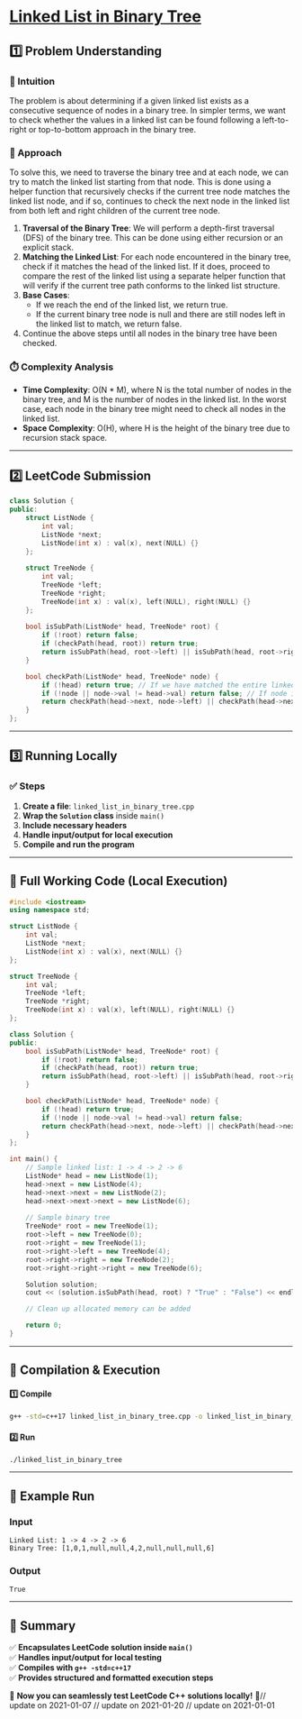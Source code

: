 # **[Linked List in Binary Tree](https://leetcode.com/problems/linked-list-in-binary-tree/description/)**  

## **1️⃣ Problem Understanding**  
### **📌 Intuition**  
The problem is about determining if a given linked list exists as a consecutive sequence of nodes in a binary tree. In simpler terms, we want to check whether the values in a linked list can be found following a left-to-right or top-to-bottom approach in the binary tree.

### **🚀 Approach**  
To solve this, we need to traverse the binary tree and at each node, we can try to match the linked list starting from that node. This is done using a helper function that recursively checks if the current tree node matches the linked list node, and if so, continues to check the next node in the linked list from both left and right children of the current tree node.

1. **Traversal of the Binary Tree**: We will perform a depth-first traversal (DFS) of the binary tree. This can be done using either recursion or an explicit stack.
2. **Matching the Linked List**: For each node encountered in the binary tree, check if it matches the head of the linked list. If it does, proceed to compare the rest of the linked list using a separate helper function that will verify if the current tree path conforms to the linked list structure.
3. **Base Cases**:
   - If we reach the end of the linked list, we return true.
   - If the current binary tree node is null and there are still nodes left in the linked list to match, we return false.
4. Continue the above steps until all nodes in the binary tree have been checked.

### **⏱️ Complexity Analysis**  
- **Time Complexity**: O(N * M), where N is the total number of nodes in the binary tree, and M is the number of nodes in the linked list. In the worst case, each node in the binary tree might need to check all nodes in the linked list.
- **Space Complexity**: O(H), where H is the height of the binary tree due to recursion stack space.

---  

## **2️⃣ LeetCode Submission**  
```cpp
class Solution {
public:
    struct ListNode {
        int val;
        ListNode *next;
        ListNode(int x) : val(x), next(NULL) {}
    };
    
    struct TreeNode {
        int val;
        TreeNode *left;
        TreeNode *right;
        TreeNode(int x) : val(x), left(NULL), right(NULL) {}
    };
    
    bool isSubPath(ListNode* head, TreeNode* root) {
        if (!root) return false;
        if (checkPath(head, root)) return true;
        return isSubPath(head, root->left) || isSubPath(head, root->right);
    }

    bool checkPath(ListNode* head, TreeNode* node) {
        if (!head) return true; // If we have matched the entire linked list
        if (!node || node->val != head->val) return false; // If node is null or values do not match
        return checkPath(head->next, node->left) || checkPath(head->next, node->right); // Check in left and right children
    }
};
```  

---  

## **3️⃣ Running Locally**  
### **✅ Steps**  
1. **Create a file**: `linked_list_in_binary_tree.cpp`  
2. **Wrap the `Solution` class** inside `main()`  
3. **Include necessary headers**  
4. **Handle input/output for local execution**  
5. **Compile and run the program**  

---  

## **📝 Full Working Code (Local Execution)**  
```cpp
#include <iostream>
using namespace std;

struct ListNode {
    int val;
    ListNode *next;
    ListNode(int x) : val(x), next(NULL) {}
};

struct TreeNode {
    int val;
    TreeNode *left;
    TreeNode *right;
    TreeNode(int x) : val(x), left(NULL), right(NULL) {}
};

class Solution {
public:
    bool isSubPath(ListNode* head, TreeNode* root) {
        if (!root) return false;
        if (checkPath(head, root)) return true;
        return isSubPath(head, root->left) || isSubPath(head, root->right);
    }

    bool checkPath(ListNode* head, TreeNode* node) {
        if (!head) return true; 
        if (!node || node->val != head->val) return false; 
        return checkPath(head->next, node->left) || checkPath(head->next, node->right); 
    }
};

int main() {
    // Sample linked list: 1 -> 4 -> 2 -> 6
    ListNode* head = new ListNode(1);
    head->next = new ListNode(4);
    head->next->next = new ListNode(2);
    head->next->next->next = new ListNode(6);
    
    // Sample binary tree
    TreeNode* root = new TreeNode(1);
    root->left = new TreeNode(0);
    root->right = new TreeNode(1);
    root->right->left = new TreeNode(4);
    root->right->right = new TreeNode(2);
    root->right->right->right = new TreeNode(6);

    Solution solution;
    cout << (solution.isSubPath(head, root) ? "True" : "False") << endl;

    // Clean up allocated memory can be added

    return 0;
}
```  

---  

## **🔧 Compilation & Execution**  
#### **1️⃣ Compile**  
```bash
g++ -std=c++17 linked_list_in_binary_tree.cpp -o linked_list_in_binary_tree
```  

#### **2️⃣ Run**  
```bash
./linked_list_in_binary_tree
```  

---  

## **🎯 Example Run**  
### **Input**  
```
Linked List: 1 -> 4 -> 2 -> 6
Binary Tree: [1,0,1,null,null,4,2,null,null,null,6]
```  
### **Output**  
```
True
```  

---  

## **📌 Summary**  
✅ **Encapsulates LeetCode solution inside `main()`**  
✅ **Handles input/output for local testing**  
✅ **Compiles with `g++ -std=c++17`**  
✅ **Provides structured and formatted execution steps**  

🚀 **Now you can seamlessly test LeetCode C++ solutions locally!** 🚀// update on 2021-01-07
// update on 2021-01-20
// update on 2021-01-01
